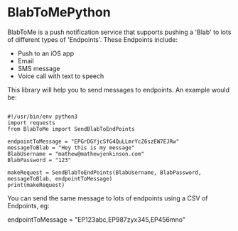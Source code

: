 # BlabToMePython

BlabToMe is a push notification service that supports pushing a 'Blab' to lots of different types of 'Endpoints'. 
These Endpoints include:
- Push to an iOS app
- Email
- SMS message
- Voice call with text to speech

This library will help you to send messages to endpoints. An example would be: 
```

#!/usr/bin/env python3
import requests
from BlabToMe import SendBlabToEndPoints

endpointToMessage = "EPGrDGYjcSfG4QuLLmrYcZ6szEW7EJRw"
messageToBlab = "Hey this is my message"
BlabUsername = "mathew@mathewjenkinson.com"
BlabPassword = "123"

makeRequest = SendBlabToEndPoints(BlabUsername, BlabPassword, messageToBlab, endpointToMessage)
print(makeRequest)

```
You can send the same message to lots of endpoints using a CSV of Endpoints, eg: 

endpointToMessage = "EP123abc,EP987zyx345,EP456mno"
